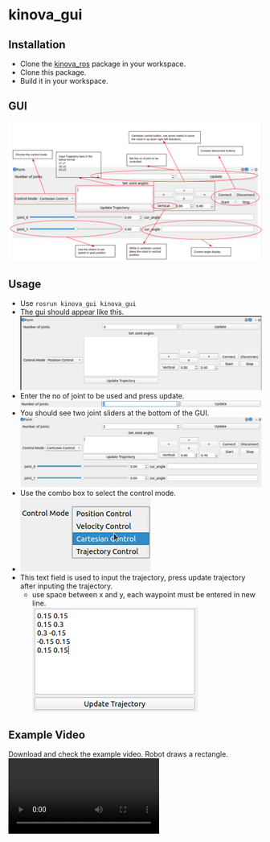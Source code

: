 # kinova_gui

## Installation

- Clone the [kinova_ros](https://github.com/Kinovarobotics/kinova-ros) package in your workspace.
- Clone this package.
- Build it in your workspace.

## GUI
![GUI](https://github.com/PrajwalSangam1310/kinova_gui/blob/main/images/labelled_image.png)


## Usage
- Use `rosrun kinova_gui kinova_gui`
- The gui should appear like this.
  ![Initial gui](https://github.com/PrajwalSangam1310/kinova_gui/blob/main/images/initial_gui.png)
- Enter the no of joint to be used and press update.
  ![set noof joints](https://github.com/PrajwalSangam1310/kinova_gui/blob/main/images/set_noof_joints.png)
- You should see two joint sliders at the bottom of the GUI.
  ![after adding joints](https://github.com/PrajwalSangam1310/kinova_gui/blob/main/images/should_appear_like_this.png)
- Use the combo box to select the control mode.
- 
  ![control mode select](https://github.com/PrajwalSangam1310/kinova_gui/blob/main/images/control_mode_selection.png)
- This text field is used to input the trajectory, press update trajectory after inputing the trajectory.
  - use space between x and y, each waypoint must be entered in new line.   
  ![Trajectory input](https://github.com/PrajwalSangam1310/kinova_gui/blob/main/images/trajectory_input.png)

## Example Video
Download and check the example video. Robot draws a rectangle.
![Example Video](https://github.com/PrajwalSangam1310/kinova_gui/blob/main/video/example_video.mp4)

